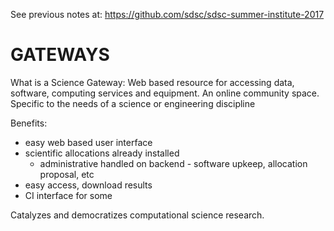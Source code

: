 
See previous notes at: <https://github.com/sdsc/sdsc-summer-institute-2017>


# GATEWAYS

What is a Science Gateway:
Web based resource for accessing data, software, computing services and equipment. An online community space. Specific to the needs of a science or engineering discipline

Benefits:
 - easy web based user interface
 - scientific allocations already installed
 	- administrative handled on backend - software upkeep, allocation proposal, etc
 - easy access, download results
 - CI interface for some
 
Catalyzes and democratizes computational science research.


